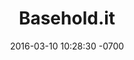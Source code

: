 ---
layout: post
title:  "Basehold.it"
date:   2016-03-10 10:28:30 -0700
category: tools
thumb-image: baseholdit.jpg
link: http://basehold.it/
alt-tag: "Basehold.it Logo"

---